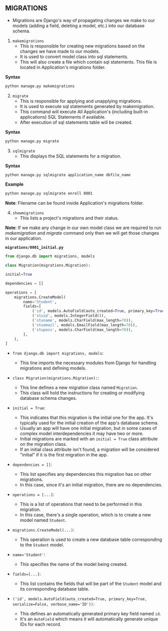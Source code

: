 ## MIGRATIONS

* Migrations are Django's way of propagating changes we make to our models (adding a field, deleting a model, etc.) into our database schema.

1. `makemigrations`
    + This is responsible for creating new migrations based on the changes we have made to our models.
    + It is used to convert model class into sql statements.
    + This will also create a file which contain sql statements. This file is located in Application's migrations folder.

**Syntax**
```bash
python manage.py makemigrations
```

2. `migrate`
    + This is responsible for applying and unapplying migrations.
    + It is used to execute sql statements generated by makemigration.
    + This command will execute All Application's (including built-in applications) SQL Statements if available.
    + After execution of sql statements table will be created.

**Syntax**
```bash
python manage.py migrate
```

3. `sqlmigrate` 
    + This displays the SQL statements for a migration.

**Syntax**
```bash
python manage.py sqlmigrate application_name dbfile_name
```

**Example**
```bash
python manage.py sqlmigrate enroll 0001
```

**Note**: Filename can be found inside Application's migrations folder.


4. `showmigrations` 
    + This lists a project's migrations and their status.

**Note**: If we make any change in our own model class we are required to run *makemigration* and *migrate* command only then we will get those changes in our application.


**`migrations/0001_initial.py`**

```python
from django.db import migrations, models

class Migration(migrations.Migration):

initial=True

dependencies = []

operations = [
    migrations.CreateModel(
        name='Student',
        fields=[
            ('id', models.AutoField(auto_created=True, primary_key=True, serialize=False, verbose_name='ID')),
            ('stuid', models.IntegerField()),
            ('stuname', models.CharField(max_length=70)),
            ('stuemail', models.EmailField(max_length=70)),
            ('stupass', models.CharField(max_length=70)),
        ],
    ),
]         
```

- `from django.db import migrations, models`:
    + This line imports the necessary modules from Django for handling migrations and defining models.

- `class Migration(migrations.Migration):`:
    + This line defines a new migration class named `Migration`.
    + This class will hold the instructions for creating or modifying database schema changes.

- `initial = True`:
    + This indicates that this migration is the initial one for the app. It's typically used for the initial creation of the app's database schema.
    + Usually an app will have one initial migration, but in some cases of complex model interdependencies it may have two or more.
    + Initial migrations are marked with an `initial = True` class attribute on the migration class.
    + If an initial class attribute isn't found, a migration will be considered "initial" if it is the first migration in the app.

- `dependencies = []`:
    + This list specifies any dependencies this migration has on other migrations.
    + In this case, since it's an initial migration, there are no dependencies.

- `operations = [...]`:
    + This is a list of operations that need to be performed in this migration.
    + In this case, there's a single operation, which is to create a new model named `Student`.

- `migrations.CreateModel(...)`:
    + This operation is used to create a new database table corresponding to the `Student` model.

- `name='Student'`:
    + This specifies the name of the model being created.

- `fields=[...]`:
    + This list contains the fields that will be part of the `Student` model and its corresponding database table.

- `('id', models.AutoField(auto_created=True, primary_key=True, serialize=False, verbose_name='ID'))`:
    + This defines an automatically generated primary key field named `id`.
    + It's an `AutoField` which means it will automatically generate unique IDs for each record.